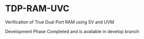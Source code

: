 # TDP-RAM-UVC
Verification of True Dual Port RAM using SV and UVM

Development Phase Completed and is available in develop branch

